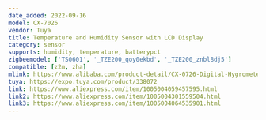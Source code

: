 ```yaml
---
date_added: 2022-09-16
model: CX-7026
vendor: Tuya
title: Temperature and Humidity Sensor with LCD Display
category: sensor
supports: humidity, temperature, batterypct
zigbeemodel: ['TS0601', '_TZE200_qoy0ekbd', '_TZE200_znbl8dj5']
compatible: [z2m, zha]
mlink: https://www.alibaba.com/product-detail/CX-0726-Digital-Hygrometer-Mini-Thermometer_1600142263883.html
tuya: https://expo.tuya.com/product/338072
link: https://www.aliexpress.com/item/1005004059457595.html
link2: https://www.aliexpress.com/item/1005004301559504.html
link3: https://www.aliexpress.com/item/1005004064535901.html
---
```

